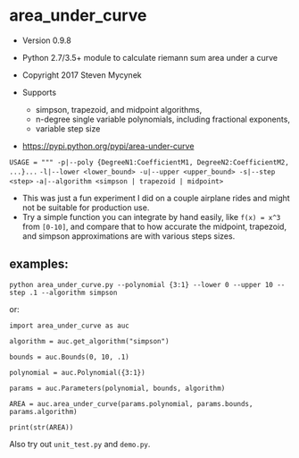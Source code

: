 # area_under_curve
* Version 0.9.8
* Python 2.7/3.5+ module to calculate riemann sum area under a curve
* Copyright 2017 Steven Mycynek
* Supports 
    * simpson, trapezoid, and midpoint algorithms, 
    * n-degree single variable polynomials, including fractional exponents,
    * variable step size

* https://pypi.python.org/pypi/area-under-curve

`USAGE = """ -p|--poly {DegreeN1:CoefficientM1, DegreeN2:CoefficientM2, ...}...`
`-l|--lower <lower_bound> -u|--upper <upper_bound> -s|--step <step>` 
`-a|--algorithm <simpson | trapezoid | midpoint>`

* This was just a fun experiment I did on a couple airplane rides and might not be suitable for production use.  
* Try a simple function you can integrate by hand easily, like `f(x) = x^3` from `[0-10]`, and compare that to how accurate the midpoint, trapezoid, and simpson approximations are with various steps sizes.


## examples:

`python area_under_curve.py --polynomial {3:1} --lower 0 --upper 10 --step .1 --algorithm simpson`

or:

`import area_under_curve as auc`

`algorithm = auc.get_algorithm("simpson")`

`bounds = auc.Bounds(0, 10, .1)`

`polynomial = auc.Polynomial({3:1})`

`params = auc.Parameters(polynomial, bounds, algorithm)`

`AREA = auc.area_under_curve(params.polynomial, params.bounds, params.algorithm)`

`print(str(AREA))`


Also try out `unit_test.py` and `demo.py`.